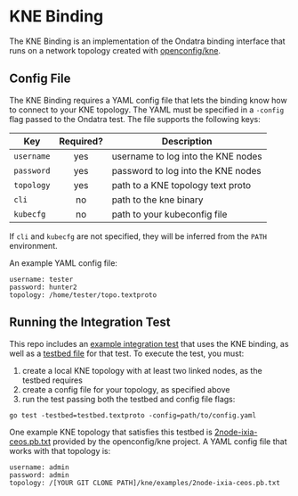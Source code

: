 # KNE Binding

The KNE Binding is an implementation of the Ondatra binding interface that runs
on a network topology created with [openconfig/kne](https://github.com/openconfig/kne).

## Config File

The KNE Binding requires a YAML config file that lets the binding know how to
connect to your KNE topology. The YAML must be specified in a `-config` flag
passed to the Ondatra test. The file supports the following keys:

Key        | Required? | Description
---------- | :-------: | ----------------------------------
`username` | yes       | username to log into the KNE nodes
`password` | yes       | password to log into the KNE nodes
`topology` | yes       | path to a KNE topology text proto
`cli`      | no        | path to the kne binary
`kubecfg`  | no        | path to your kubeconfig file

If `cli` and `kubecfg` are not specified, they will be inferred from the `PATH`
environment.

An example YAML config file:

```
username: tester
password: hunter2
topology: /home/tester/topo.textproto
```

## Running the Integration Test

This repo includes an
[example integration test](integration/integration_test.go) that uses the KNE
binding, as well as a [testbed file](integration/testbed.textproto) for that
test. To execute the test, you must:

1.  create a local KNE topology with at least two linked nodes, as the testbed
    requires
1.  create a config file for your topology, as specified above
1.  run the test passing both the testbed and config file flags:

```
go test -testbed=testbed.textproto -config=path/to/config.yaml
```

One example KNE topology that satisfies this testbed is [2node-ixia-ceos.pb.txt](https://github.com/openconfig/kne/blob/main/examples/2node-ixia-ceos.pb.txt)
provided by the openconfig/kne project. A YAML config file that works with that
topology is:

```
username: admin
password: admin
topology: /[YOUR GIT CLONE PATH]/kne/examples/2node-ixia-ceos.pb.txt
```
